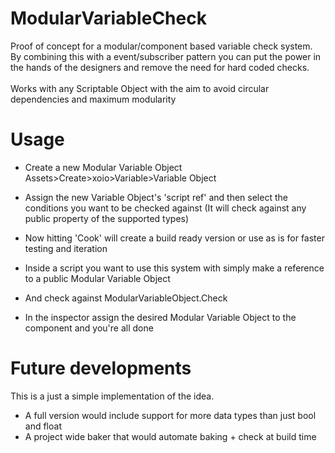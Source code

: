 # ModularVariableCheck
Proof of concept for a modular/component based variable check system.<br />
By combining this with a event/subscriber pattern you can put the power in the hands of the designers and remove the need for hard coded checks.<br />
<br />
Works with any Scriptable Object with the aim to avoid circular dependencies and maximum modularity<br />

# Usage
- Create a new Modular Variable Object Assets>Create>xoio>Variable>Variable Object
- Assign the new Variable Object's 'script ref' and then select the conditions you want to be checked against
(It will check against any public property of the supported types)
- Now hitting 'Cook' will create a build ready version or use as is for faster testing and iteration

- Inside a script you want to use this system with simply make a reference to a public Modular Variable Object
- And check against ModularVariableObject.Check
- In the inspector assign the desired Modular Variable Object to the component and you're all done

# Future developments
This is a just a simple implementation of the idea.
- A full version would include support for more data types than just bool and float
- A project wide baker that would automate baking + check at build time
